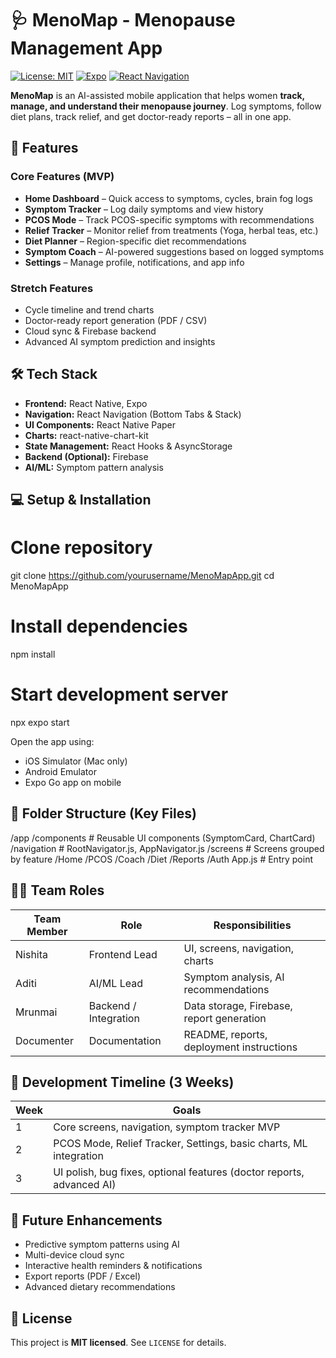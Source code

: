 
# 🩺 MenoMap - Menopause Management App

[![License: MIT](https://img.shields.io/badge/License-MIT-yellow.svg)](LICENSE) [![Expo](https://img.shields.io/badge/Expo-React%20Native-blue)](https://expo.dev/) [![React Navigation](https://img.shields.io/badge/React%20Navigation-6.x-brightgreen)](https://reactnavigation.org/)  

**MenoMap** is an AI-assisted mobile application that helps women **track, manage, and understand their menopause journey**. Log symptoms, follow diet plans, track relief, and get doctor-ready reports – all in one app.

## 🚀 Features

### Core Features (MVP)
- **Home Dashboard** – Quick access to symptoms, cycles, brain fog logs  
- **Symptom Tracker** – Log daily symptoms and view history  
- **PCOS Mode** – Track PCOS-specific symptoms with recommendations  
- **Relief Tracker** – Monitor relief from treatments (Yoga, herbal teas, etc.)  
- **Diet Planner** – Region-specific diet recommendations  
- **Symptom Coach** – AI-powered suggestions based on logged symptoms  
- **Settings** – Manage profile, notifications, and app info  

### Stretch Features
- Cycle timeline and trend charts  
- Doctor-ready report generation (PDF / CSV)  
- Cloud sync & Firebase backend  
- Advanced AI symptom prediction and insights  

## 🛠 Tech Stack

- **Frontend:** React Native, Expo  
- **Navigation:** React Navigation (Bottom Tabs & Stack)  
- **UI Components:** React Native Paper  
- **Charts:** react-native-chart-kit  
- **State Management:** React Hooks & AsyncStorage  
- **Backend (Optional):** Firebase  
- **AI/ML:** Symptom pattern analysis  

## 💻 Setup & Installation

# Clone repository
git clone https://github.com/yourusername/MenoMapApp.git
cd MenoMapApp

# Install dependencies
npm install

# Start development server
npx expo start

Open the app using:

* iOS Simulator (Mac only)
* Android Emulator
* Expo Go app on mobile

## 📂 Folder Structure (Key Files)

/app
  /components        # Reusable UI components (SymptomCard, ChartCard)
  /navigation        # RootNavigator.js, AppNavigator.js
  /screens           # Screens grouped by feature
    /Home
    /PCOS
    /Coach
    /Diet
    /Reports
    /Auth
  App.js             # Entry point


## 👩‍💻 Team Roles

| Team Member | Role                  | Responsibilities                          |
| ----------- | --------------------- | ----------------------------------------- |
| Nishita     | Frontend Lead         | UI, screens, navigation, charts           |
| Aditi       | AI/ML Lead            | Symptom analysis, AI recommendations      |
| Mrunmai     | Backend / Integration | Data storage, Firebase, report generation |
| Documenter  | Documentation         | README, reports, deployment instructions  |


## 📆 Development Timeline (3 Weeks)

| Week | Goals                                                                 |
| ---- | --------------------------------------------------------------------- |
| 1    | Core screens, navigation, symptom tracker MVP                         |
| 2    | PCOS Mode, Relief Tracker, Settings, basic charts, ML integration     |
| 3    | UI polish, bug fixes, optional features (doctor reports, advanced AI) |


## 🔮 Future Enhancements

* Predictive symptom patterns using AI
* Multi-device cloud sync
* Interactive health reminders & notifications
* Export reports (PDF / Excel)
* Advanced dietary recommendations

## 📄 License

This project is **MIT licensed**. See `LICENSE` for details.

